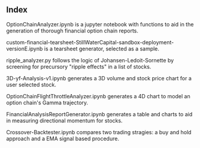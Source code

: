 ## Index

OptionChainAnalyzer.ipynb is a jupyter notebook with functions to aid in the generation of thorough financial option chain reports.  

custom-financial-tearsheet-StillWaterCapital-sandbox-deployment-versionE.ipynb is a tearsheet generator, selected as a sample.  

ripple_analyzer.py follows the logic of Johansen-Ledoit-Sornette by screening for precursory "ripple effects" in a list of stocks.  

3D-yf-Analysis-v1.ipynb generates a 3D volume and stock price chart for a user selected stock.  

OptionChainFlightThrottleAnalyzer.ipynb generates a 4D chart to model an option chain's Gamma trajectory.  

FinancialAnalysisReportGenerator.ipynb generates a table and charts to aid in measuring directional momentum for stocks.  

Crossover-Backtester.ipynb compares two trading stragies: a buy and hold approach and a EMA signal based procedure.
